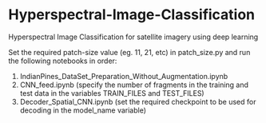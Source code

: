 # Hyperspectral-Image-Classification
Hyperspectral Image Classification for satellite imagery using deep learning

Set the required patch-size value (eg. 11, 21, etc) in patch_size.py and run the following notebooks in order:   
1) IndianPines_DataSet_Preparation_Without_Augmentation.ipynb   
2) CNN_feed.ipynb (specify the number of fragments in the training and test data in the variables TRAIN_FILES and TEST_FILES)   
3) Decoder_Spatial_CNN.ipynb (set the required checkpoint to be used for decoding in the model_name variable)
